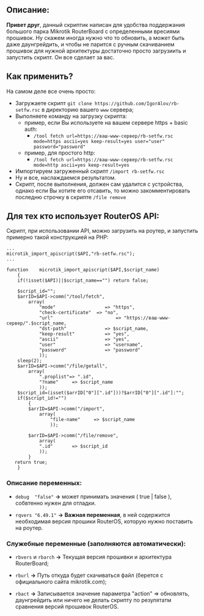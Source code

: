 
## Описание:

**Привет друг**, данный скриптик написан для удобства поддержания большого парка 
Mikrotik RouterBoard с определенными вресиями прошивок. Ну скажем иногда
нужно что то обновить, а может быть даже даунгрейдить, и чтобы не парится
с ручным скачиванием прошивок для нужной архитектуры достаточно просто 
загрузиить и запустить скрипт. Он все сделает за вас.

## Как применить?
На самом деле все очень просто:
* Загружаете скрипт `git clone https://github.com/IgorAlov/rb-setfw.rsc` в директорию вашего `www` сервера;
* Выполняете команду на загрузку скрипта:
   * пример, если Вы используете на вашем сервере https + basic auth:
      * `/tool fetch url=https://ваш-www-сервер/rb-setfw.rsc mode=https ascii=yes keep-result=yes user="user" password="password"`
   * пример, для простого http:
      * `/tool fetch url=https://ваш-www-сервер/rb-setfw.rsc mode=http ascii=yes keep-result=yes`
* Импортируем загруженный скрипт `/import rb-setfw.rsc`
* Ну и все, наслаждаемся результатом.
* Скрипт, после выполнения, должен сам удалится с устройства, однако если Вы хотите его отсавить, то можно закомментировать последню строчку в скрипте `/file remove`

## Для тех кто использует RouterOS API:
Скрипт, при использовании API, можно загрузить на роутер, и запустить примерно такой конструкцией на PHP:
```
...
microtik_import_apiscript($API,"rb-setfw.rsc");
...

function	microtik_import_apiscript($API,$script_name)
	{
	if(!isset($API)||$script_name=="") return false;

	$script_id="";
	$arrID=$API->comm("/tool/fetch", 
		array(
			"mode"					=> "https",
        	"check-certificate"  => "no",
        	"url"						=> "https://ваш-www-сервер/".$script_name,
			"dst-path"				=> $script_name,
			"keep-result"			=> "yes",
			"ascii"					=> "yes",
			"user"					=> "username",
			"password"				=> "password"
			));
	sleep(2);
	$arrID=$API->comm("/file/getall", 
		array(
			".proplist"=> ".id",
			"?name"		=> $script_name
			));
	$script_id=(isset($arrID["0"][".id"]))?$arrID["0"][".id"]:"";
	if($script_id!="")
		{
		$arrID=$API->comm("/import", 
	  		array(
				"file-name"		=> $script_name
				));
	
		$arrID=$API->comm("/file/remove", 
			array(
		  	".id"		=> $script_id
		  	));
		}
   return true;
	}
```

### Описание переменных:

* `debug  "false"` **->** может принимать значения ( true | false ), собвтенно нужен для отладки.

* `rqvers "6.49.1"` **->** **Важная переменная**, в ней содержится необходимая версия прошики RouterOS, которую нужно поставить на роутер.

### Служебные переменные (заполняются автоматически):
* `rbvers` и `rbarch` **->** Текущая версия прошивки и архитектура RouterBoard;

* `rburl` **->** Путь откуда будет скачиваться файл (берется с официального сайта mikrotik.com);

* `rbact` **->** Записывается значение параметра "action" => обновлять, даунгрейдить или ничего не делать скрипту по резулятатм сравнения версий прошивок RouterOS.

